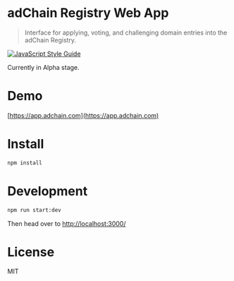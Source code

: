 # adChain Registry Web App

> Interface for applying, voting, and challenging domain entries into the adChain Registry.

[![JavaScript Style Guide](https://cdn.rawgit.com/standard/standard/master/badge.svg)](https://github.com/standard/standard)

Currently in Alpha stage.

# Demo

[https://app.adchain.com](https://app.adchain.com)

# Install

```bash
npm install
```

# Development

```bash
npm run start:dev
```

Then head over to [http://localhost:3000/](http://localhost:3000/)

# License

MIT
